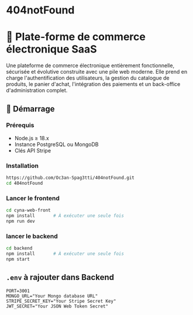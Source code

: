 # 404notFound

# 🛒 Plate-forme de commerce électronique SaaS

Une plateforme de commerce électronique entièrement fonctionnelle, sécurisée et évolutive construite avec une pile web moderne. Elle prend en charge l'authentification des utilisateurs, la gestion du catalogue de produits, le panier d'achat, l'intégration des paiements et un back-office d'administration complet.


## 🚀 Démarrage

### Prérequis
- Node.js ≥ 18.x
- Instance PostgreSQL ou MongoDB
- Clés API Stripe

### Installation

```bash
https://github.com/Oc3an-Spag3tti/404notFound.git
cd 404notFound
```

### Lancer le frontend

```bash
cd cyna-web-front
npm install       # À exécuter une seule fois
npm run dev
```

### lancer le backend

```bash
cd backend
npm install       # À exécuter une seule fois
npm start
```


## ```.env``` à rajouter dans Backend
```
PORT=3001
MONGO_URL="Your Mongo database URL"
STRIPE_SECRET_KEY="Your Stripe Secret Key"
JWT_SECRET="Your JSON Web Token Secret"
```
